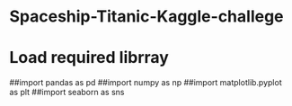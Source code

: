 # Spaceship-Titanic-Kaggle-challege


# Load required librray
##import pandas as pd
##import numpy as np
##import matplotlib.pyplot as plt
##import seaborn as sns

